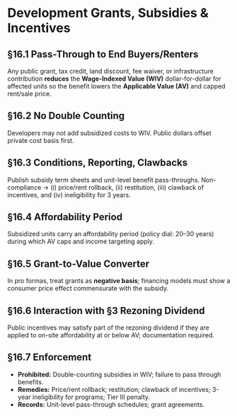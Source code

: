 # Development Grants, Subsidies & Incentives
<!-- SUMMARY
Public support must flow through to end-user prices: award conditions require documented pass-through into RACV/rent reductions. Sets clawbacks for non-compliance, local-hiring goals, and open-book cost audits to prevent windfalls.
-->
<!-- KEYWORDS: grants, subsidies, incentives, pass-through, clawbacks, audits -->

## §16.1 Pass-Through to End Buyers/Renters
Any public grant, tax credit, land discount, fee waiver, or infrastructure contribution **reduces** the **Wage-Indexed Value (WIV)** dollar-for-dollar for affected units so the benefit lowers the **Applicable Value (AV)** and capped rent/sale price.

## §16.2 No Double Counting
Developers may not add subsidized costs to WIV. Public dollars offset private cost basis first.

## §16.3 Conditions, Reporting, Clawbacks
Publish subsidy term sheets and unit-level benefit pass-throughs. Non-compliance → (i) price/rent rollback, (ii) restitution, (iii) clawback of incentives, and (iv) ineligibility for 3 years.

## §16.4 Affordability Period
Subsidized units carry an affordability period (policy dial: 20–30 years) during which AV caps and income targeting apply.

## §16.5 Grant-to-Value Converter
In pro formas, treat grants as **negative basis**; financing models must show a consumer price effect commensurate with the subsidy.

## §16.6 Interaction with §3 Rezoning Dividend
Public incentives may satisfy part of the rezoning dividend if they are applied to on-site affordability at or below AV; documentation required.

## §16.7 Enforcement
- **Prohibited:** Double-counting subsidies in WIV; failure to pass through benefits.
- **Remedies:** Price/rent rollback; restitution; clawback of incentives; 3-year ineligibility for programs; Tier III penalty.
- **Records:** Unit-level pass-through schedules; grant agreements.
